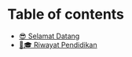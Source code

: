 # Table of contents

* [😎 Selamat Datang](README.md)
* [👨🎓 Riwayat Pendidikan](riwayat-pendidikan.md)
